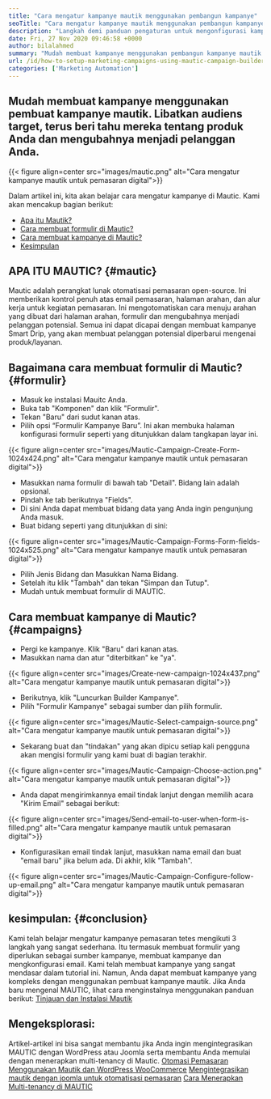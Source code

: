 ```yaml
---
title: "Cara mengatur kampanye mautik menggunakan pembangun kampanye" 
seoTitle: "Cara mengatur kampanye mautik menggunakan pembangun kampanye" 
description: "Langkah demi panduan pengaturan untuk mengonfigurasi kampanye di MAUTIC dan mendapatkan kendali penuh atas email pemasaran, halaman arahan dan alur kerja untuk kegiatan pemasaran." 
date: Fri, 27 Nov 2020 09:46:58 +0000
author: bilalahmed
summary: "Mudah membuat kampanye menggunakan pembangun kampanye mautik. Libatkan audiens target, terus beri tahu mereka tentang produk Anda dan mengubahnya menjadi pelanggan Anda." 
url: /id/how-to-setup-marketing-campaigns-using-mautic-campaign-builder/
categories: ['Marketing Automation']
---
```


## Mudah membuat kampanye menggunakan pembuat kampanye mautik. Libatkan audiens target, terus beri tahu mereka tentang produk Anda dan mengubahnya menjadi pelanggan Anda.

{{< figure align=center src="images/mautic.png" alt="Cara mengatur kampanye mautik untuk pemasaran digital">}}

Dalam artikel ini, kita akan belajar cara mengatur kampanye di Mautic. Kami akan mencakup bagian berikut:
  * [Apa itu Mautik?][1]
  * [Cara membuat formulir di Mautic?][2]
  * [Cara membuat kampanye di Mautic?][3]
  * [Kesimpulan][4]

## APA ITU MAUTIC? {#mautic}
Mautic adalah perangkat lunak otomatisasi pemasaran open-source. Ini memberikan kontrol penuh atas email pemasaran, halaman arahan, dan alur kerja untuk kegiatan pemasaran. Ini mengotomatiskan cara menuju arahan yang dibuat dari halaman arahan, formulir dan mengubahnya menjadi pelanggan potensial. Semua ini dapat dicapai dengan membuat kampanye Smart Drip, yang akan membuat pelanggan potensial diperbarui mengenai produk/layanan.

## Bagaimana cara membuat formulir di Mautic? {#formulir}
  * Masuk ke instalasi Mauitc Anda.
  * Buka tab "Komponen" dan klik "Formulir".
  * Tekan "Baru" dari sudut kanan atas.
  * Pilih opsi “Formulir Kampanye Baru”. Ini akan membuka halaman konfigurasi formulir seperti yang ditunjukkan dalam tangkapan layar ini.

{{< figure align=center src="images/Mautic-Campaign-Create-Form-1024x424.png" alt="Cara mengatur kampanye mautik untuk pemasaran digital">}}

  * Masukkan nama formulir di bawah tab "Detail". Bidang lain adalah opsional.
  * Pindah ke tab berikutnya "Fields".
  * Di sini Anda dapat membuat bidang data yang Anda ingin pengunjung Anda masuk.
  * Buat bidang seperti yang ditunjukkan di sini:

{{< figure align=center src="images/Mautic-Campaign-Forms-Form-fields-1024x525.png" alt="Cara mengatur kampanye mautik untuk pemasaran digital">}}

  * Pilih Jenis Bidang dan Masukkan Nama Bidang.
  * Setelah itu klik "Tambah" dan tekan "Simpan dan Tutup".
  * Mudah untuk membuat formulir di MAUTIC.

## Cara membuat kampanye di Mautic? {#campaigns}
  * Pergi ke kampanye. Klik "Baru" dari kanan atas.
  * Masukkan nama dan atur "diterbitkan" ke "ya".

{{< figure align=center src="images/Create-new-campaign-1024x437.png" alt="Cara mengatur kampanye mautik untuk pemasaran digital">}}

  * Berikutnya, klik "Luncurkan Builder Kampanye".
  * Pilih "Formulir Kampanye" sebagai sumber dan pilih formulir.

{{< figure align=center src="images/Mautic-Select-campaign-source.png" alt="Cara mengatur kampanye mautik untuk pemasaran digital">}}

  * Sekarang buat dan "tindakan" yang akan dipicu setiap kali pengguna akan mengisi formulir yang kami buat di bagian terakhir.

{{< figure align=center src="images/Mautic-Campaign-Choose-action.png" alt="Cara mengatur kampanye mautik untuk pemasaran digital">}}

  * Anda dapat mengirimkannya email tindak lanjut dengan memilih acara "Kirim Email" sebagai berikut:

{{< figure align=center src="images/Send-email-to-user-when-form-is-filled.png" alt="Cara mengatur kampanye mautik untuk pemasaran digital">}}

  * Konfigurasikan email tindak lanjut, masukkan nama email dan buat "email baru" jika belum ada. Di akhir, klik "Tambah".

{{< figure align=center src="images/Mautic-Campaign-Configure-follow-up-email.png" alt="Cara mengatur kampanye mautik untuk pemasaran digital">}}


## kesimpulan: {#conclusion}
Kami telah belajar mengatur kampanye pemasaran tetes mengikuti 3 langkah yang sangat sederhana. Itu termasuk membuat formulir yang diperlukan sebagai sumber kampanye, membuat kampanye dan mengkonfigurasi email. Kami telah membuat kampanye yang sangat mendasar dalam tutorial ini. Namun, Anda dapat membuat kampanye yang kompleks dengan menggunakan pembuat kampanye mautik. Jika Anda baru mengenal MAUTIC, lihat cara menginstalnya menggunakan panduan berikut:
[Tinjauan dan Instalasi Mautik][5]

## Mengeksplorasi:
Artikel-artikel ini bisa sangat membantu jika Anda ingin mengintegrasikan MAUTIC dengan WordPress atau Joomla serta membantu Anda memulai dengan menerapkan multi-tenancy di Mautic.
[Otomasi Pemasaran Menggunakan Mautik dan WordPress WooCommerce][6]
[Mengintegrasikan mautik dengan joomla untuk otomatisasi pemasaran][7]
[Cara Menerapkan Multi-tenancy di MAUTIC][8]

  
[1]: #mautic
[2]: #forms
[3]: #campaigns
[4]: #conclusion
[5]: https://products.containerize.com/marketing-automation/mautic
[6]: https://blog.containerize.com/wp-admin/post.php?post=388&action=edit
[7]: https://blog.containerize.com/wp-admin/post.php?post=233&action=edit
[8]: https://blog.containerize.com/marketing-automation/how-to-implement-multi-tenancy-in-mautic/
